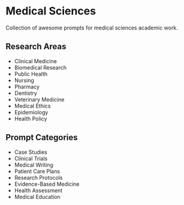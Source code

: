 # Medical Sciences

Collection of awesome prompts for medical sciences academic work.

## Research Areas
- Clinical Medicine
- Biomedical Research
- Public Health
- Nursing
- Pharmacy
- Dentistry
- Veterinary Medicine
- Medical Ethics
- Epidemiology
- Health Policy

## Prompt Categories
- Case Studies
- Clinical Trials
- Medical Writing
- Patient Care Plans
- Research Protocols
- Evidence-Based Medicine
- Health Assessment
- Medical Education